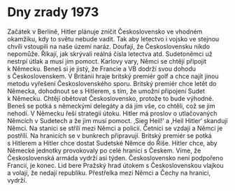 # Dny zrady 1973

Začátek v Berlíně, Hitler plánuje zničit Československo ve vhodném okamžiku, kdy to světu nebude vadit. Tak aby letectvo i vojsko ve stejnou chvíli vstoupili na naše území naráz. Doufají, že Československu nikdo nepomůže. Říkají, jak skrývali reálná čísla letectva atd. Sudetoněmci už nestrpí útlak a musí jim pomoct. Karlovy vary, Němci se chtějí připojit k Německu. Beneš si je jistý, že Francie a VB dodrží svou dohodu s Československem. V Británii hraje britský premiér golf a chce najít jinou metodu vyřešení Československého sporu. Britský premiér chce letět do Německa, dohodnout se s Hitlerem, s tím, že umožní připojení Sudet k Německu. Chtějí obětovat Československo, protože to bude výhodné. Beneš se potká s německými delegáty a dá jím vše, co chtěli, což se jim nehodí. V Německu řeší strategii útoku. Hitler má proslov o utlačovaných Němcích v Sudetech a že jim musí pomoct. ‚Sieg Heil!‘ a ‚Heil Hitler‘ skandují Němci. Na stanici se střílí mezi Němci a policií. Četníci se vzdají a Němci je postřílí. Na hranicích se v bunkrech připravují. Britský premiér se potká s Hitlerem a Hitler chce dostat Sudetské Němce do Říše. Hitler chce, aby Německé jednotky provokovaly po celé hranici s Českem. Víme, že Československá armáda vydrží asi týden. Československo není podpořeno Francií, je konec. Lid bere Pražský hrad útokem s Československou vlajkou a volají, že nedají republiku. Přestřelka mezi Němci a Čechy na hranici, vydrží.